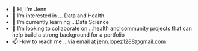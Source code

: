 - 👋 Hi, I’m Jenn
- 👀 I’m interested in ... Data and Health
- 🌱 I’m currently learning ...Data Science
- 💞️ I’m looking to collaborate on ...health and community projects that can help build a strong background for a portfolio 
- 📫 How to reach me ...via email at jenn.lopez1288@gmail.com
<!---
jlopez1288/jlopez1288 is a ✨ special ✨ repository because its `README.md` (this file) appears on your GitHub profile.
You can click the Preview link to take a look at your changes.
--->
